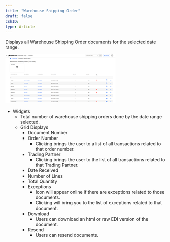 ```yaml
---
title: "Warehouse Shipping Order"
draft: false
cshID:
type: Article
---
```



Displays all Warehouse Shipping Order documents for the selected date range.

![](assets/images/edi-portal-image-12.png)

-   Widgets
    -   Total number of warehouse shipping orders done by the date range selected.
    -   Grid Displays
        -   Document Number
        -   Order Number
            -   Clicking brings the user to a list of all transactions related to that order number.
        -   Trading Partner
            -   Clicking brings the user to the list of all transactions related to that Trading Partner.
        -   Date Received
        -   Number of Lines
        -   Total Quantity
        -   Exceptions
            -   Icon will appear online if there are exceptions related to those documents.
            -   Clicking will bring you to the list of exceptions related to that document.
        -   Download
            -   Users can download an html or raw EDI version of the document.
        -   Resend
            -   Users can resend documents.

